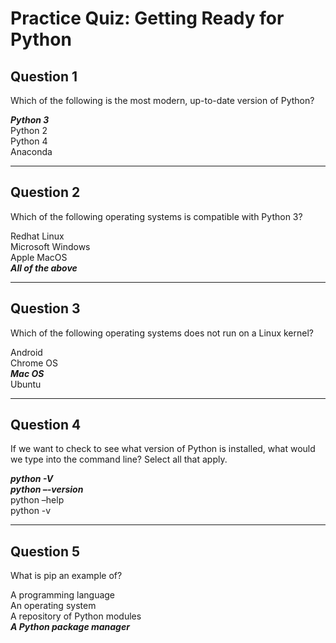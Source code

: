 # Practice Quiz: Getting Ready for Python

## Question 1
Which of the following is the most modern, up-to-date version of Python?

_**Python 3**_&nbsp;  
Python 2&nbsp;  
Python 4&nbsp;  
Anaconda&nbsp;  

***
## Question 2
Which of the following operating systems is compatible with Python 3?

Redhat Linux&nbsp;  
Microsoft Windows&nbsp;  
Apple MacOS&nbsp;  
_**All of the above**_&nbsp;  

***
## Question 3
Which of the following operating systems does not run on a Linux kernel?

Android&nbsp;  
Chrome OS&nbsp;  
_**Mac OS**_&nbsp;  
Ubuntu&nbsp;  

***
## Question 4
If we want to check to see what version of Python is installed, what would we type into the command line? Select all that apply.

_**python -V**_&nbsp;  
_**python –-version**_&nbsp;  
python –help&nbsp;  
python -v&nbsp;  


***
## Question 5
What is pip an example of?

A programming language&nbsp;  
An operating system&nbsp;  
A repository of Python modules&nbsp;  
_**A Python package manager**_&nbsp;  